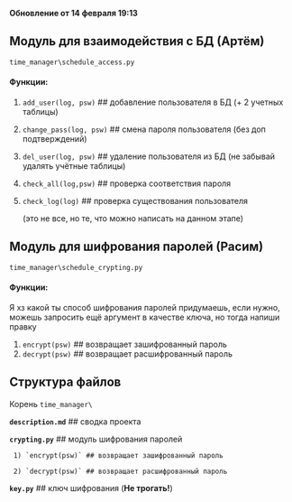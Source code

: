 **Обновление от 14 февраля 19:13**

## Модуль для взаимодействия с БД (Артём)


`time_manager\schedule_access.py`

#### **Функции:**
1) `add_user(log, psw)` ## добавление пользователя в БД (+ 2 учетных таблицы)
2) `change_pass(log, psw)` ## смена пароля пользователя (без доп подтверждений)
3) `del_user(log, psw)` ## удаление пользователя из БД (не забывай удалять учётные таблицы) 
4) `check_all(log,psw)` ## проверка соответствия пароля
5) `check_log(log)` ## проверка существования пользователя
             
   (это не все, но те, что можно написать на данном этапе)

## Модуль для шифрования паролей (Расим)


`time_manager\schedule_crypting.py`

#### **Функции:**

Я хз какой ты способ шифрования паролей придумаешь, если нужно, можешь запросить ещё аргумент в качестве ключа, но тогда напиши правку
1) `encrypt(psw)` ## возвращает зашифрованный пароль
2) `decrypt(psw)` ## возвращает расшифрованный пароль
   
## Структура файлов
Корень `time_manager\ `

****`description.md`**** 
    ## сводка проекта

****`crypting.py`**** 
    ## модуль шифрования паролей
        
     1) `encrypt(psw)` ## возвращает зашифрованный пароль
     
     2) `decrypt(psw)` ## возвращает расшифрованный пароль
     
****`key.py`**** 
    ## ключ шифрования (**Не трогать!**)